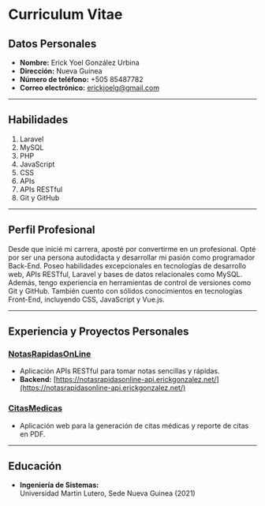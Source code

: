 # Curriculum Vitae

## Datos Personales

- **Nombre:** Erick Yoel González Urbina  
- **Dirección:** Nueva Guinea  
- **Número de teléfono:** +505 85487782  
- **Correo electrónico:** erickjoelg@gmail.com  

---

## Habilidades

1. Laravel  
2. MySQL  
3. PHP  
4. JavaScript  
5. CSS  
6. APIs  
7. APIs RESTful  
8. Git y GitHub  

---

## Perfil Profesional

Desde que inicié mi carrera, aposté por convertirme en un profesional. Opté por ser una persona autodidacta y desarrollar mi pasión como programador Back-End. Poseo habilidades excepcionales en tecnologías de desarrollo web, APIs RESTful, Laravel y bases de datos relacionales como MySQL.  
Además, tengo experiencia en herramientas de control de versiones como Git y GitHub. También cuento con sólidos conocimientos en tecnologías Front-End, incluyendo CSS, JavaScript y Vue.js.

---

## Experiencia y Proyectos Personales

### [NotasRapidasOnLine](https://notasrapidasonline.erickgonzalez.net/)
- Aplicación APIs RESTful para tomar notas sencillas y rápidas.  
- **Backend:** [https://notasrapidasonline-api.erickgonzalez.net/](https://notasrapidasonline-api.erickgonzalez.net/)  

### [CitasMedicas](https://citasmedicas.erickgonzalez.net/)
- Aplicación web para la generación de citas médicas y reporte de citas en PDF.  

---

## Educación

- **Ingeniería de Sistemas:**  
  Universidad Martin Lutero, Sede Nueva Guinea (2021)

